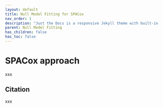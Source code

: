 ```yaml
---
layout: default
title: Null Model Fitting for SPACox
nav_order: 1
description: "Just the Docs is a responsive Jekyll theme with built-in search that is easily customizable and hosted on GitHub Pages."
parent: Null Model Fitting
has_children: false
has_toc: false
---
```


# SPACox approach 
xxx

## Citation
xxx

